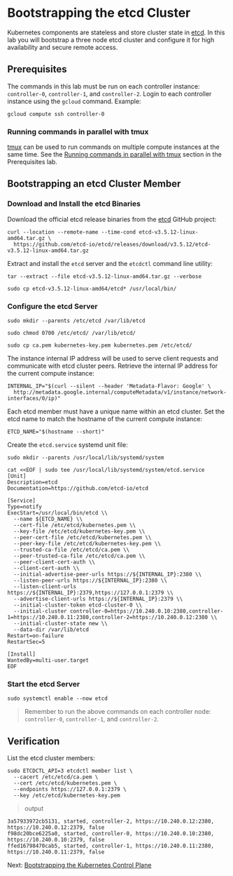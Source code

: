 # Bootstrapping the etcd Cluster

Kubernetes components are stateless and store cluster state in [etcd](https://github.com/etcd-io/etcd). In this lab you will bootstrap a three node etcd cluster and configure it for high availability and secure remote access.

## Prerequisites

The commands in this lab must be run on each controller instance: `controller-0`, `controller-1`, and `controller-2`. Login to each controller instance using the `gcloud` command. Example:

```
gcloud compute ssh controller-0
```

### Running commands in parallel with tmux

[tmux](https://tmux.github.io/) can be used to run commands on multiple compute instances at the same time. See the [Running commands in parallel with tmux](./01-prerequisites.md#running-commands-in-parallel-with-tmux) section in the Prerequisites lab.

## Bootstrapping an etcd Cluster Member

### Download and Install the etcd Binaries

Download the official etcd release binaries from the [etcd](https://github.com/etcd-io/etcd) GitHub project:

```
curl --location --remote-name --time-cond etcd-v3.5.12-linux-amd64.tar.gz \
  https://github.com/etcd-io/etcd/releases/download/v3.5.12/etcd-v3.5.12-linux-amd64.tar.gz
```

Extract and install the `etcd` server and the `etcdctl` command line utility:

```
tar --extract --file etcd-v3.5.12-linux-amd64.tar.gz --verbose

sudo cp etcd-v3.5.12-linux-amd64/etcd* /usr/local/bin/
```

### Configure the etcd Server

```
sudo mkdir --parents /etc/etcd /var/lib/etcd

sudo chmod 0700 /etc/etcd/ /var/lib/etcd/

sudo cp ca.pem kubernetes-key.pem kubernetes.pem /etc/etcd/
```

The instance internal IP address will be used to serve client requests and communicate with etcd cluster peers. Retrieve the internal IP address for the current compute instance:

```
INTERNAL_IP="$(curl --silent --header 'Metadata-Flavor: Google' \
  http://metadata.google.internal/computeMetadata/v1/instance/network-interfaces/0/ip)"
```

Each etcd member must have a unique name within an etcd cluster. Set the etcd name to match the hostname of the current compute instance:

```
ETCD_NAME="$(hostname --short)"
```

Create the `etcd.service` systemd unit file:

```
sudo mkdir --parents /usr/local/lib/systemd/system

cat <<EOF | sudo tee /usr/local/lib/systemd/system/etcd.service
[Unit]
Description=etcd
Documentation=https://github.com/etcd-io/etcd

[Service]
Type=notify
ExecStart=/usr/local/bin/etcd \\
  --name ${ETCD_NAME} \\
  --cert-file /etc/etcd/kubernetes.pem \\
  --key-file /etc/etcd/kubernetes-key.pem \\
  --peer-cert-file /etc/etcd/kubernetes.pem \\
  --peer-key-file /etc/etcd/kubernetes-key.pem \\
  --trusted-ca-file /etc/etcd/ca.pem \\
  --peer-trusted-ca-file /etc/etcd/ca.pem \\
  --peer-client-cert-auth \\
  --client-cert-auth \\
  --initial-advertise-peer-urls https://${INTERNAL_IP}:2380 \\
  --listen-peer-urls https://${INTERNAL_IP}:2380 \\
  --listen-client-urls https://${INTERNAL_IP}:2379,https://127.0.0.1:2379 \\
  --advertise-client-urls https://${INTERNAL_IP}:2379 \\
  --initial-cluster-token etcd-cluster-0 \\
  --initial-cluster controller-0=https://10.240.0.10:2380,controller-1=https://10.240.0.11:2380,controller-2=https://10.240.0.12:2380 \\
  --initial-cluster-state new \\
  --data-dir /var/lib/etcd
Restart=on-failure
RestartSec=5

[Install]
WantedBy=multi-user.target
EOF
```

### Start the etcd Server

```
sudo systemctl enable --now etcd
```

> Remember to run the above commands on each controller node: `controller-0`, `controller-1`, and `controller-2`.

## Verification

List the etcd cluster members:

```
sudo ETCDCTL_API=3 etcdctl member list \
  --cacert /etc/etcd/ca.pem \
  --cert /etc/etcd/kubernetes.pem \
  --endpoints https://127.0.0.1:2379 \
  --key /etc/etcd/kubernetes-key.pem
```

> output

```
3a57933972cb5131, started, controller-2, https://10.240.0.12:2380, https://10.240.0.12:2379, false
f98dc20bce6225a0, started, controller-0, https://10.240.0.10:2380, https://10.240.0.10:2379, false
ffed16798470cab5, started, controller-1, https://10.240.0.11:2380, https://10.240.0.11:2379, false
```

Next: [Bootstrapping the Kubernetes Control Plane](./08-bootstrapping-kubernetes-controllers.md)
